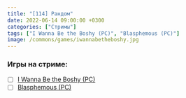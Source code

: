 ```yaml
---
title: "[114] Рандом"
date: 2022-06-14 09:00:00 +0300
categories: ["Стримы"]
tags: ["I Wanna Be the Boshy (PC)", "Blasphemous (PC)"]
image: /commons/games/iwannabetheboshy.jpg
---
```


### Игры на стриме:
+ [ ] [I Wanna Be the Boshy (PC)](/tags/i-wanna-be-the-boshy-pc)
+ [ ] [Blasphemous (PC)](/tags/blasphemous-pc)
